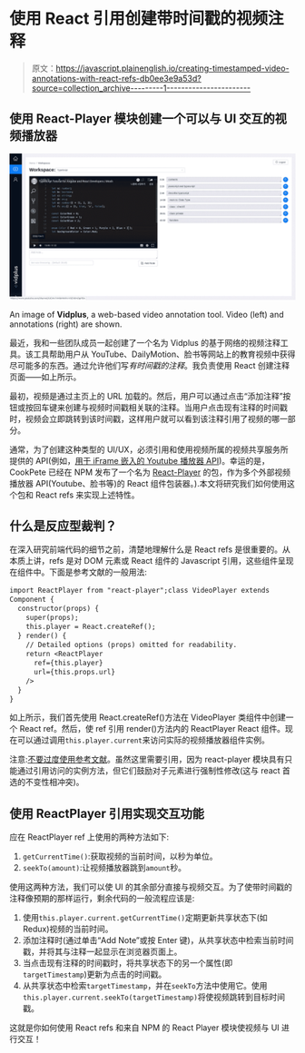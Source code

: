# 使用 React 引用创建带时间戳的视频注释

> 原文：<https://javascript.plainenglish.io/creating-timestamped-video-annotations-with-react-refs-db0ee3e9a53d?source=collection_archive---------1----------------------->

## 使用 React-Player 模块创建一个可以与 UI 交互的视频播放器

![](img/36f17c9599a13b9c84f355578175426b.png)

An image of **Vidplus**, a web-based video annotation tool. Video (left) and annotations (right) are shown.

最近，我和一些团队成员一起创建了一个名为 Vidplus 的基于网络的视频注释工具。该工具帮助用户从 YouTube、DailyMotion、脸书等网站上的教育视频中获得尽可能多的东西。通过允许他们写*有时间戳的注释*。我负责使用 React 创建注释页面——如上所示。

最初，视频是通过主页上的 URL 加载的。然后，用户可以通过点击“添加注释”按钮或按回车键来创建与视频时间戳相关联的注释。当用户点击现有注释的时间戳时，视频会立即跳转到该时间戳，这样用户就可以看到该注释引用了视频的哪一部分。

通常，为了创建这种类型的 UI/UX，必须引用和使用视频所属的视频共享服务所提供的 API(例如，[用于 iFrame 嵌入的 Youtube 播放器 API](https://developers.google.com/youtube/iframe_api_reference))。幸运的是，CookPete 已经在 NPM 发布了一个名为 [React-Player](https://www.npmjs.com/package/react-player) 的包，作为多个外部视频播放器 API(Youtube、脸书等)的 React 组件包装器。).本文将研究我们如何使用这个包和 React refs 来实现上述特性。

## 什么是反应型裁判？

在深入研究前端代码的细节之前，清楚地理解什么是 React refs 是很重要的。从本质上讲，refs 是对 DOM 元素或 React 组件的 Javascript 引用，这些组件呈现在组件中。下面是参考文献的一般用法:

```
import ReactPlayer from "react-player";class VideoPlayer extends Component {
  constructor(props) {
    super(props);
    this.player = React.createRef();
  } render() {
    // Detailed options (props) omitted for readability.    
    return <ReactPlayer
      ref={this.player}
      url={this.props.url}
    />
  }
}
```

如上所示，我们首先使用 React.createRef()方法在 VideoPlayer 类组件中创建一个 React ref。然后，使 ref 引用 render()方法内的 ReactPlayer React 组件。现在可以通过调用`this.player.current`来访问实际的视频播放器组件实例。

注意:[不要过度使用参考文献](https://reactjs.org/docs/refs-and-the-dom.html)。虽然这里需要引用，因为 react-player 模块具有只能通过引用访问的实例方法，但它们鼓励对子元素进行强制性修改(这与 react 首选的不变性相冲突)。

## 使用 ReactPlayer 引用实现交互功能

应在 ReactPlayer ref 上使用的两种方法如下:

1.  `getCurrentTime()`:获取视频的当前时间，以秒为单位。
2.  `seekTo(amount)`:让视频播放器跳到`amount`秒。

使用这两种方法，我们可以使 UI 的其余部分直接与视频交互。为了使带时间戳的注释像预期的那样运行，剩余代码的一般流程应该是:

1.  使用`this.player.current.getCurrentTime()`定期更新共享状态下(如 Redux)视频的当前时间。
2.  添加注释时(通过单击“Add Note”或按 Enter 键)，从共享状态中检索当前时间戳，并将其与注释一起显示在浏览器页面上。
3.  当点击现有注释的时间戳时，将共享状态下的另一个属性(即`targetTimestamp`)更新为点击的时间戳。
4.  从共享状态中检索`targetTimestamp`，并在`seekTo`方法中使用它。使用`this.player.current.seekTo(targetTimestamp)`将使视频跳转到目标时间戳。

这就是你如何使用 React refs 和来自 NPM 的 React Player 模块使视频与 UI 进行交互！